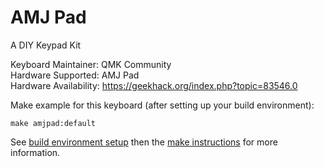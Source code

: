 AMJ Pad
===

A DIY Keypad Kit

Keyboard Maintainer: QMK Community  
Hardware Supported: AMJ Pad  
Hardware Availability: https://geekhack.org/index.php?topic=83546.0  

Make example for this keyboard (after setting up your build environment):

    make amjpad:default

See [build environment setup](https://docs.qmk.fm/#/getting_started_build_tools) then the [make instructions](https://docs.qmk.fm/#/getting_started_make_guide) for more information.
